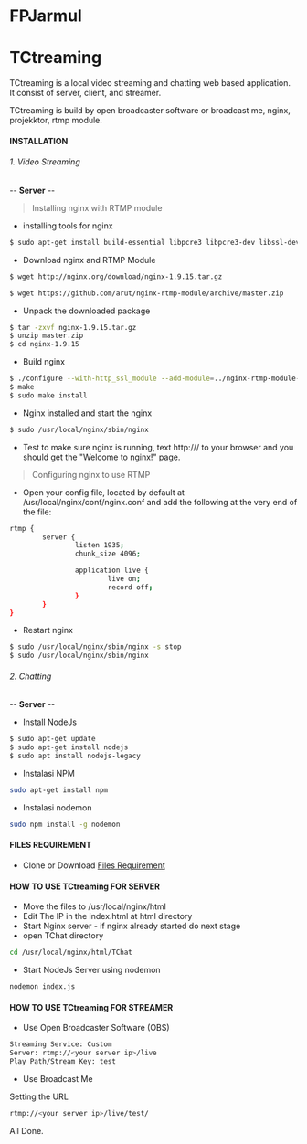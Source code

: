 # FPJarmul
# TCtreaming

TCtreaming is a local video streaming and chatting web based application. It consist of server, client, and streamer.

TCtreaming is build by open broadcaster software or broadcast me, nginx, projekktor, rtmp module.

#### INSTALLATION

###### 1. Video Streaming
--  **Server** --
> Installing nginx with RTMP module
  - installing tools for nginx
  ```sh
$ sudo apt-get install build-essential libpcre3 libpcre3-dev libssl-dev
```
  - Download nginx and RTMP Module
  ```sh
$ wget http://nginx.org/download/nginx-1.9.15.tar.gz
```
```sh
$ wget https://github.com/arut/nginx-rtmp-module/archive/master.zip
```
  - Unpack the downloaded package
```sh
$ tar -zxvf nginx-1.9.15.tar.gz
$ unzip master.zip
$ cd nginx-1.9.15
```
- Build nginx
```sh
$ ./configure --with-http_ssl_module --add-module=../nginx-rtmp-module-master
$ make
$ sudo make install
```
- Nginx installed and start the nginx
```sh
$ sudo /usr/local/nginx/sbin/nginx
```
- Test to make sure nginx is running, text http://<your server ip>/ to your browser and you should get the "Welcome to nginx!" page.

> Configuring nginx to use RTMP

 - Open your config file, located by default at /usr/local/nginx/conf/nginx.conf and add the following at the very end of the file:
```sh
rtmp {
        server {
                listen 1935;
                chunk_size 4096;

                application live {
                        live on;
                        record off;
                }
        }
}
```
 - Restart nginx
```sh
$ sudo /usr/local/nginx/sbin/nginx -s stop
$ sudo /usr/local/nginx/sbin/nginx
```

###### 2. Chatting
--  **Server** --
- Install NodeJs
```sh
$ sudo apt-get update
$ sudo apt-get install nodejs
$ sudo apt install nodejs-legacy
```
- Instalasi NPM
```sh
sudo apt-get install npm
```
- Instalasi nodemon
```sh
sudo npm install -g nodemon
```

#### FILES REQUIREMENT
- Clone or Download [Files Requirement](https://github.com/nawakula/TCtreaming)

#### HOW TO USE TCtreaming FOR SERVER
 - Move the files to /usr/local/nginx/html
 - Edit The IP in the index.html at html directory
 - Start Nginx server - if nginx already started do next stage
 - open TChat directory
 ```sh
cd /usr/local/nginx/html/TChat
```
 - Start NodeJs Server using nodemon
```sh
nodemon index.js
```

#### HOW TO USE TCtreaming FOR STREAMER
- Use Open Broadcaster Software (OBS)
```sh
Streaming Service: Custom
Server: rtmp://<your server ip>/live
Play Path/Stream Key: test
```
 - Use Broadcast Me
 
 Setting the URL 
```sh
rtmp://<your server ip>/live/test/
```
All Done.
